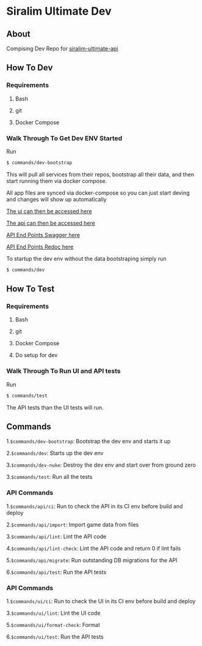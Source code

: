 # Siralim Ultimate Dev

## About

Compising Dev Repo for [siralim-ultimate-api](https://github.com/rovermicrover/siralim-ultimate-api)

## How To Dev

### Requirements

1. Bash

2. git

3. Docker Compose

### Walk Through To Get Dev ENV Started

Run

```bash
$ commands/dev-bootstrap
```

This will pull all services from their repos, bootstrap all their data, and then start running them via docker compose.

All app files are synced via docker-compose so you can just start deving and changes will show up automatically

[The ui can then be accessed here](http://localhost/)

[The api can then be accessed here](http://localhost/api/)

[API End Points Swagger here](http://localhost/api/docs)

[API End Points Redoc here](http://localhost/api/redoc)

To startup the dev env without the data bootstraping simply run

```bash
$ commands/dev
```

## How To Test

### Requirements

1. Bash

2. git

3. Docker Compose

4. Do setup for dev

### Walk Through To Run UI and API tests

Run

```bash
$ commands/test
```

The API tests than the UI tests will run.

## Commands

1.```$commands/dev-bootstrap```: Bootstrap the dev env and starts it up

2.```$commands/dev```: Starts up the dev env

3.```$commands/dev-nuke```: Destroy the dev env and start over from ground zero

3.```$commands/test```: Run all the tests

### API Commands

1.```$commands/api/ci```: Run to check the API in its CI env before build and deploy

2.```$commands/api/import```: Import game data from files

3.```$commands/api/lint```: Lint the API code

4.```$commands/api/lint-check```: Lint the API code and return 0 if lint fails

5.```$commands/api/migrate```: Run outstanding DB migrations for the API

6.```$commands/api/test```: Run the API tests

### API Commands

1.```$commands/ui/ci```: Run to check the UI in its CI env before build and deploy

3.```$commands/ui/lint```: Lint the UI code

5.```$commands/ui/format-check```: Format 

6.```$commands/ui/test```: Run the API tests